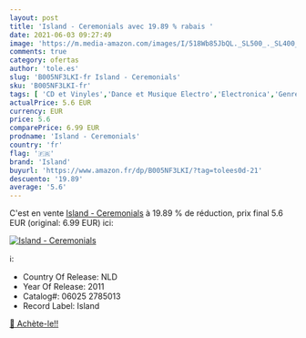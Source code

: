 ```yaml
---
layout: post
title: 'Island - Ceremonials avec 19.89 % rabais '
date: 2021-06-03 09:27:49
image: 'https://m.media-amazon.com/images/I/518Wb85JbQL._SL500_._SL400_.jpg'
comments: true
category: ofertas
author: 'tole.es'
slug: 'B005NF3LKI-fr Island - Ceremonials'
sku: 'B005NF3LKI-fr'
tags: [ 'CD et Vinyles','Dance et Musique Electro','Electronica','Genres','island', ]
actualPrice: 5.6 EUR
currency: EUR
price: 5.6
comparePrice: 6.99 EUR
prodname: 'Island - Ceremonials'
country: 'fr'
flag: '🇫🇷'
brand: 'Island'
buyurl: 'https://www.amazon.fr/dp/B005NF3LKI/?tag=tolees0d-21'
descuento: '19.89'
average: '5.6'
---
```


C'est en vente [Island - Ceremonials](https://www.amazon.fr/dp/B005NF3LKI/?tag=tolees0d-21)  à  19.89 % de réduction, prix final  5.6 EUR (original: 6.99 EUR) ici:

[![Island - Ceremonials](https://m.media-amazon.com/images/I/518Wb85JbQL._SL500_._SL400_.jpg)](https://www.amazon.fr/dp/B005NF3LKI/?tag=tolees0d-21)

ℹ️:

- Country Of Release: NLD
- Year Of Release: 2011
- Catalog#: 06025 2785013
- Record Label: Island

[🛒 Achète-le!!](https://www.amazon.fr/dp/B005NF3LKI/?tag=tolees0d-21)

